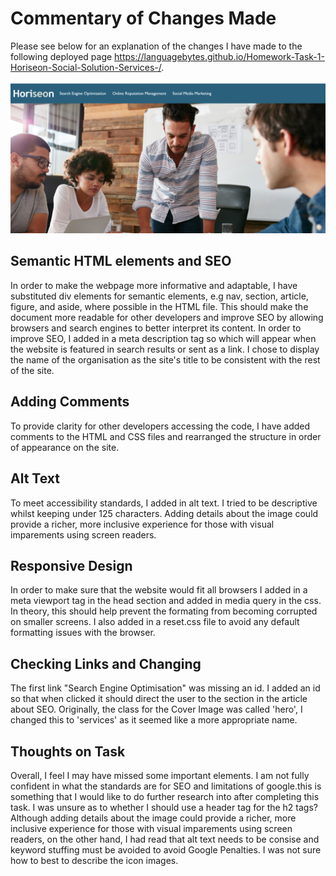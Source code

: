 # Commentary of Changes Made

Please see below for an explanation of the changes I have made to the following deployed page https://languagebytes.github.io/Homework-Task-1-Horiseon-Social-Solution-Services-/. 

![Test Image 1](screenshots/test.png)

## Semantic HTML elements and SEO

 In order to make the webpage more informative and adaptable, I have substituted div elements for semantic elements, e.g nav, section, article, figure, and aside, where possible in the HTML file. This should make the document more readable for other developers and improve SEO by allowing browsers and search engines to better interpret its content. In order to improve SEO, I added in a meta description tag so which will appear when the website is featured in search results or sent as a link. I chose to display the name of the organisation as the site's title to be consistent with the rest of the site.

## Adding Comments

To provide clarity for other developers accessing the code, I have added comments to the HTML and CSS files and rearranged the structure in order of appearance on the site.

## Alt Text

 To meet accessibility standards, I added in alt text. I tried to be descriptive whilst keeping under 125 characters. Adding details about the image could provide a richer, more inclusive experience for those with visual imparements using screen readers.

## Responsive Design

In order to make sure that the website would fit all browsers I added in a meta viewport tag in the head section and added in media query in the css. In theory, this should help prevent the formating from becoming corrupted on smaller screens. I also added in a reset.css file to avoid any default formatting issues with the browser.

## Checking Links and Changing 

The first link "Search Engine Optimisation" was missing an id. I added an id so that when clicked it should direct the user to the section in the article about SEO. Originally, the class for the Cover Image was called 'hero', I changed this to 'services' as it seemed like a more appropriate name.

## Thoughts on Task

Overall, I feel I may have missed some important elements. I am not fully confident in what the standards are for SEO and limitations of google.this is something that I would like to do further research into after completing this task. I was unsure as to whether I should use a header tag for the h2 tags? Although adding details about the image could provide a richer, more inclusive experience for those with visual imparements using screen readers, on the other hand, I had read that alt text needs to be consise and keyword stuffing must be avoided to avoid Google Penalties.  I was not sure how to best to describe the icon images.


